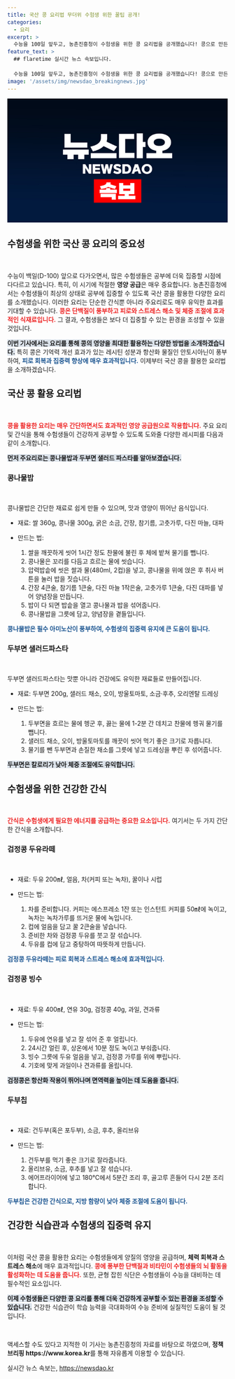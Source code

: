 ```yaml
---
title: 국산 콩 요리법 무더위 수험생 위한 꿀팁 공개!
categories:
  - 요리
excerpt: >
  수능을 100일 앞두고, 농촌진흥청이 수험생을 위한 콩 요리법을 공개했습니다! 콩으로 만든 건강한 메뉴로 피로를 해소하고 집중력을 높이는 팁을 통해, 수험생들이 최상의 컨디션을 유지할 수 있는 비결을 함께 알아보세요!
feature_text: >
  ## flaretime 실시간 뉴스 속보입니다.

  수능을 100일 앞두고, 농촌진흥청이 수험생을 위한 콩 요리법을 공개했습니다! 콩으로 만든 건강한 메뉴로 피로를 해소하고 집중력을 높이는 팁을 통해, 수험생들이 최상의 컨디션을 유지할 수 있는 비결을 함께 알아보세요!
image: '/assets/img/newsdao_breakingnews.jpg'
---
```


<p><img src="/assets/img/newsdao_breakingnews.jpg" alt="flaretime 속보" /></p>

<h2 data-ke-size="size26">수험생을 위한 국산 콩 요리의 중요성</h2>

<p data-ke-size="size16">&nbsp;</p>

<p>수능이 백일(D-100) 앞으로 다가오면서, 많은 수험생들은 공부에 더욱 집중할 시점에 다다르고 있습니다. 특히, 이 시기에 적절한 <b>영양 공급</b>은 매우 중요합니다. 농촌진흥청에서는 수험생들이 최상의 상태로 공부에 집중할 수 있도록 국산 콩을 활용한 다양한 요리를 소개했습니다. 이러한 요리는 단순한 간식뿐 아니라 주요리로도 매우 유익한 효과를 기대할 수 있습니다. <b><span style="color: #ee2323;">콩은 단백질이 풍부하고 피로와 스트레스 해소 및 체중 조절에 효과적인 식재료입니다.</span></b> 그 결과, 수험생들은 보다 더 집중할 수 있는 환경을 조성할 수 있을 것입니다.</p>

<p><b><span style="background-color: #21538527;">이번 기사에서는 요리를 통해 콩의 영양을 최대한 활용하는 다양한 방법을 소개하겠습니다.</span></b> 특히 콩은 기억력 개선 효과가 있는 레시틴 성분과 항산화 물질인 안토시아닌이 풍부하여, <b><span style="color: #1a5490;">피로 회복과 집중력 향상에 매우 효과적입니다.</span></b> 이제부터 국산 콩을 활용한 요리법을 소개하겠습니다.</p>

<h2 data-ke-size="size26">국산 콩 활용 요리법</h2>

<p data-ke-size="size16">&nbsp;</p>

<p><b><span style="color: #ee2323;">콩을 활용한 요리는 매우 간단하면서도 효과적인 영양 공급원으로 작용합니다.</span></b> 주요 요리 및 간식을 통해 수험생들이 건강하게 공부할 수 있도록 도와줄 다양한 레시피를 다음과 같이 소개합니다.</p>

<p><b><span style="background-color: #21538527;">먼저 주요리로는 콩나물밥과 두부면 샐러드 파스타를 알아보겠습니다.</span></b></p>

<h3>콩나물밥</h3>

<p data-ke-size="size16">&nbsp;</p>

<p>콩나물밥은 간단한 재료로 쉽게 만들 수 있으며, 맛과 영양이 뛰어난 음식입니다.</p>

<ul>
<li><p>재료: 쌀 360g, 콩나물 300g, 굵은 소금, 간장, 참기름, 고춧가루, 다진 마늘, 대파</p></li>
<li><p>만드는 법:</p>

<ol>
<li>쌀을 깨끗하게 씻어 1시간 정도 찬물에 불린 후 체에 밭쳐 물기를 뺍니다.</li>
<li>콩나물은 꼬리를 다듬고 흐르는 물에 씻습니다.</li>
<li>압력밥솥에 씻은 쌀과 물(480ml, 2컵)을 넣고, 콩나물을 위에 얹은 후 취사 버튼을 눌러 밥을 짓습니다.</li>
<li>간장 4큰술, 참기름 1큰술, 다진 마늘 1작은술, 고춧가루 1큰술, 다진 대파를 넣어 양념장을 만듭니다.</li>
<li>밥이 다 되면 밥솥을 열고 콩나물과 밥을 섞어줍니다.</li>
<li>콩나물밥을 그릇에 담고, 양념장을 곁들입니다.</li>
</ol></li>
</ul>

<p><b><span style="color: #1a5490;">콩나물밥은 필수 아미노산이 풍부하여, 수험생의 집중력 유지에 큰 도움이 됩니다.</span></b></p>

<h3>두부면 샐러드파스타</h3>

<p data-ke-size="size16">&nbsp;</p>

<p>두부면 샐러드파스타는 맛뿐 아니라 건강에도 유익한 재료들로 만들어집니다.</p>

<ul>
<li><p>재료: 두부면 200g, 샐러드 채소, 오이, 방울토마토, 소금·후추, 오리엔탈 드레싱</p></li>
<li><p>만드는 법:</p>

<ol>
<li>두부면을 흐르는 물에 헹군 후, 끓는 물에 1-2분 간 데치고 찬물에 헹궈 물기를 뺍니다.</li>
<li>샐러드 채소, 오이, 방울토마토를 깨끗이 씻어 먹기 좋은 크기로 자릅니다.</li>
<li>물기를 뺀 두부면과 손질한 채소를 그릇에 넣고 드레싱을 뿌린 후 섞어줍니다.</li>
</ol></li>
</ul>

<p><b><span style="background-color: #21538527;">두부면은 칼로리가 낮아 체중 조절에도 유익합니다.</span></b></p>

<h2 data-ke-size="size26">수험생을 위한 건강한 간식</h2>

<p data-ke-size="size16">&nbsp;</p>

<p><b><span style="color: #ee2323;">간식은 수험생에게 필요한 에너지를 공급하는 중요한 요소입니다.</span></b> 여기서는 두 가지 간단한 간식을 소개합니다.</p>

<h3>검정콩 두유라떼</h3>

<p data-ke-size="size16">&nbsp;</p>

<ul>
<li><p>재료: 두유 200㎖, 얼음, 차(커피 또는 녹차), 꿀이나 시럽</p></li>
<li><p>만드는 법:</p>

<ol>
<li>차를 준비합니다. 커피는 에스프레소 1잔 또는 인스턴트 커피를 50㎖에 녹이고, 녹차는 녹차가루를 뜨거운 물에 녹입니다.</li>
<li>컵에 얼음을 담고 꿀 2큰술을 넣습니다.</li>
<li>준비한 차와 검정콩 두유를 붓고 잘 섞습니다.</li>
<li>두유를 컵에 담고 중탕하여 따뜻하게 만듭니다.</li>
</ol></li>
</ul>

<p><b><span style="color: #1a5490;">검정콩 두유라떼는 피로 회복과 스트레스 해소에 효과적입니다.</span></b></p>

<h3>검정콩 빙수</h3>

<p data-ke-size="size16">&nbsp;</p>

<ul>
<li><p>재료: 두유 400㎖, 연유 30g, 검정콩 40g, 과일, 견과류</p></li>
<li><p>만드는 법:</p>

<ol>
<li>두유에 연유를 넣고 잘 섞어 준 후 얼립니다.</li>
<li>24시간 얼린 후, 상온에서 10분 정도 녹이고 부숴줍니다.</li>
<li>빙수 그릇에 두유 얼음을 넣고, 검정콩 가루를 위에 뿌립니다.</li>
<li>기호에 맞게 과일이나 견과류를 올립니다.</li>
</ol></li>
</ul>

<p><b><span style="background-color: #21538527;">검정콩은 항산화 작용이 뛰어나며 면역력을 높이는 데 도움을 줍니다.</span></b></p>

<h3>두부칩</h3>

<p data-ke-size="size16">&nbsp;</p>

<ul>
<li><p>재료: 건두부(혹은 포두부), 소금, 후추, 올리브유</p></li>
<li><p>만드는 법:</p>

<ol>
<li>건두부를 먹기 좋은 크기로 잘라줍니다.</li>
<li>올리브유, 소금, 후추를 넣고 잘 섞습니다.</li>
<li>에어프라이어에 넣고 180℃에서 5분간 조리 후, 골고루 흔들어 다시 2분 조리합니다.</li>
</ol></li>
</ul>

<p><b><span style="color: #1a5490;">두부칩은 건강한 간식으로, 지방 함량이 낮아 체중 조절에 도움이 됩니다.</span></b></p>

<h2 data-ke-size="size26">건강한 식습관과 수험생의 집중력 유지</h2>

<p data-ke-size="size16">&nbsp;</p>

<p>이처럼 국산 콩을 활용한 요리는 수험생들에게 양질의 영양을 공급하며, <b>체력 회복과 스트레스 해소</b>에 매우 효과적입니다. <b><span style="color: #ee2323;">콩에 풍부한 단백질과 비타민이 수험생들의 뇌 활동을 활성화하는 데 도움을 줍니다.</span></b> 또한, 균형 잡힌 식단은 수험생들이 수능을 대비하는 데 필수적인 요소입니다. </p>

<p><b><span style="background-color: #21538527;">이제 수험생들은 다양한 콩 요리를 통해 더욱 건강하게 공부할 수 있는 환경을 조성할 수 있습니다.</span></b> 건강한 식습관이 학습 능력을 극대화하여 수능 준비에 실질적인 도움이 될 것입니다.</p>

<p data-ke-size="size16">&nbsp;</p>

<p>액세스할 수도 있다고 지적한 이 기사는 농촌진흥청의 자료를 바탕으로 하였으며, <strong>정책브리핑 https://www.korea.kr</strong>를 통해 자유롭게 이용할 수 있습니다.</p>
실시간 뉴스 속보는, <a href="https://newsdao.kr" rel="dofollow">https://newsdao.kr</a>


